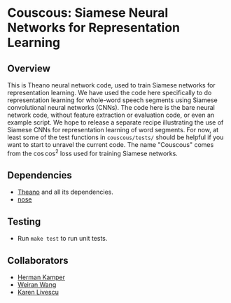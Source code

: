 Couscous: Siamese Neural Networks for Representation Learning
=============================================================

Overview
--------
This is Theano neural network code, used to train Siamese networks for
representation learning. We have used the code here specifically to do
representation learning for whole-word speech segments using Siamese
convolutional neural networks (CNNs). The code here is the bare neural network
code, without feature extraction or evaluation code, or even an example script.
We hope to release a separate recipe illustrating the use of Siamese CNNs for
representation learning of word segments. For now, at least some of the test
functions in ``couscous/tests/`` should be helpful if you want to start to
unravel the current code. The name "Couscous" comes from the $\cos \cos^2$ loss
used for training Siamese networks.


Dependencies
------------
- [Theano](http://deeplearning.net/software/theano/) and all its dependencies.
- [nose](https://nose.readthedocs.org/en/latest/)


Testing
-------
- Run ``make test`` to run unit tests.


Collaborators
-------------
- [Herman Kamper](http://www.kamperh.com/)
- [Weiran Wang](http://ttic.uchicago.edu/~wwang5/)
- [Karen Livescu](http://ttic.uchicago.edu/~klivescu/)
